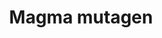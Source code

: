 ---
layout: item
title: Magma mutagen
item-id: 13201
datatable: true
id: 13201
name: "Magma mutagen"
members: true
lowalch: 3800
highalch: 5700
examine: "Triggers mutation in a serpentine helm."
monsters:
  - id: 2042
    name: "Zulrah"
    members: true
    combat_level: 725
    wiki_url: "https://oldschool.runescape.wiki/w/Zulrah#Serpentine"
    drops:
      - quantity: "1"
        rarity: 0.00007630093087135663
    image: "https://oldschool.runescape.wiki/images/thumb/b/bc/Zulrah_%28serpentine%29.png/250px-Zulrah_%28serpentine%29.png?29a54"
---